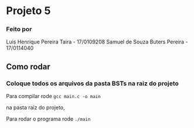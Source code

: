 # Projeto 5

### Feito por

Luis Henrique Pereira Taira - 17/0109208
Samuel de Souza Buters Pereira - 17/0114040

## Como rodar

### Coloque todos os arquivos da pasta BSTs na raiz do projeto

Para compilar rode
```gcc main.c -o main```

na pasta raiz do projeto,

Para rodar o programa rode
```./main```